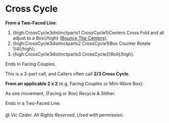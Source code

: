 
# Cross Cycle

**From a Two-Faced Line**:

1. {high:CrossCycle3distinctparts1 CrossCycle1}Centers Cross Fold and all adjust to a Box{/high} ([Bounce The Centers](../c2/bounce_the_anyone.md)); 
1. {high:CrossCycle3distinctparts2 CrossCycle1}Box Counter Rotate 1/4{/high}; 
1. {high:CrossCycle3distinctparts3 CrossCycle2}Roll{/high}. 

Ends in Facing Couples.

This is a 3-part call, and Callers often call **2/3 Cross Cycle**.

**From an applicable 2 x 2** (e.g, Facing Couples or Mini-Wave Box):

As one movement, (Facing or Box) Recycle & Slither.

Ends in a Two-Faced Line.

###### @ Vic Ceder. All Rights Reserved.  Used with permission.
